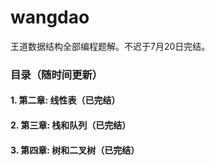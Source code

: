 # wangdao  

王道数据结构全部编程题解。不迟于7月20日完结。

### 目录（随时间更新）

#### 1. 第二章: 线性表（已完结）
#### 2. 第三章: 栈和队列（已完结）
#### 3. 第四章: 树和二叉树（已完结）



